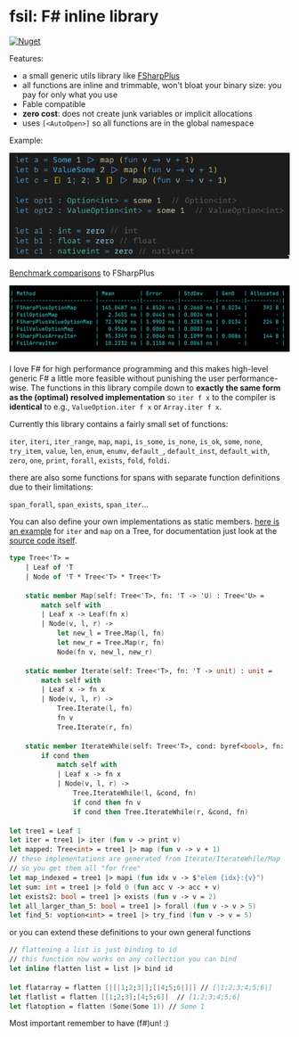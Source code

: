 # fsil: F# inline library

<a href="https://www.nuget.org/packages/fsil"><img alt="Nuget" src="https://img.shields.io/nuget/v/fsil"></a>

Features:

- a small generic utils library like [FSharpPlus](https://github.com/fsprojects/FSharpPlus)
- all functions are inline and trimmable, won't bloat your binary size: you pay for only what you use
- Fable compatible
- **zero cost**: does not create junk variables or implicit allocations
- uses `[<AutoOpen>]` so all functions are in the global namespace

Example:

![](./data/demo.png)

[Benchmark comparisons](./src/fsil.benchmarks/Program.fs) to FSharpPlus

![](./data/benchmarks.png)

####

I love F# for high performance programming and this makes high-level generic F# a little more feasible without punishing the user performance-wise.
The functions in this library compile down to **exactly the same form as the (optimal) resolved implementation** so `iter f x` to the compiler is **identical** to e.g., `ValueOption.iter f x` or `Array.iter f x`.

Currently this library contains a fairly small set of functions:

`iter`, `iteri`, `iter_range`, `map`, `mapi`, `is_some`, `is_none`, `is_ok`, `some`, `none`, `try_item`, `value`, `len`, `enum`, `enumv`, `default_`, `default_inst`, `default_with`, `zero`, `one`, `print`, `forall`, `exists`, `fold`, `foldi`.

there are also some functions for spans with separate function definitions due to their limitations: 

`span_forall`, `span_exists`, `span_iter`... 

You can also define your own implementations as static members. [here is an example](./src/fsil.test/tests.fs) for `iter` and `map` on a Tree, for documentation just look at the [source code itself](./src/fsil/Library.fs).

```fsharp
type Tree<'T> =
    | Leaf of 'T
    | Node of 'T * Tree<'T> * Tree<'T>

    static member Map(self: Tree<'T>, fn: 'T -> 'U) : Tree<'U> =
        match self with
        | Leaf x -> Leaf(fn x)
        | Node(v, l, r) ->
            let new_l = Tree.Map(l, fn)
            let new_r = Tree.Map(r, fn)
            Node(fn v, new_l, new_r)

    static member Iterate(self: Tree<'T>, fn: 'T -> unit) : unit =
        match self with
        | Leaf x -> fn x
        | Node(v, l, r) ->
            Tree.Iterate(l, fn)
            fn v
            Tree.Iterate(r, fn)

    static member IterateWhile(self: Tree<'T>, cond: byref<bool>, fn: 'T -> unit) : unit =
        if cond then
            match self with
            | Leaf x -> fn x
            | Node(v, l, r) ->
                Tree.IterateWhile(l, &cond, fn)
                if cond then fn v
                if cond then Tree.IterateWhile(r, &cond, fn)

let tree1 = Leaf 1
let iter = tree1 |> iter (fun v -> print v)
let mapped: Tree<int> = tree1 |> map (fun v -> v + 1)
// these implementations are generated from Iterate/IterateWhile/Map
// so you get them all "for free"
let map_indexed = tree1 |> mapi (fun idx v -> $"elem {idx}:{v}")
let sum: int = tree1 |> fold 0 (fun acc v -> acc + v)
let exists2: bool = tree1 |> exists (fun v -> v = 2)
let all_larger_than_5: bool = tree1 |> forall (fun v -> v > 5)
let find_5: voption<int> = tree1 |> try_find (fun v -> v = 5)
```

or you can extend these definitions to your own general functions
```fsharp
// flattening a list is just binding to id
// this function now works on any collection you can bind
let inline flatten list = list |> bind id 

let flatarray = flatten [|[|1;2;3|];[|4;5;6|]|] // [|1;2;3;4;5;6|]
let flatlist = flatten [[1;2;3];[4;5;6]]  // [1;2;3;4;5;6]
let flatoption = flatten (Some(Some 1)) // Some 1
```


Most important remember to have (f#)un! :)

